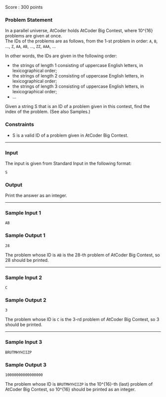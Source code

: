 Score : 300 points

### Problem Statement

In a parallel universe, AtCoder holds AtCoder Big Contest, where 10^{16} problems are given at once.  
The IDs of the problems are as follows, from the 1-st problem in order: `A`, `B`, ..., `Z`, `AA`, `AB`, ..., `ZZ`, `AAA`, ...

In other words, the IDs are given in the following order:

* the strings of length 1 consisting of uppercase English letters, in lexicographical order;
* the strings of length 2 consisting of uppercase English letters, in lexicographical order;
* the strings of length 3 consisting of uppercase English letters, in lexicographical order;
* ...

Given a string S that is an ID of a problem given in this contest, find the index of the problem. (See also Samples.)

### Constraints

* S is a valid ID of a problem given in AtCoder Big Contest.

---

### Input

The input is given from Standard Input in the following format:

```
S
```

### Output

Print the answer as an integer.

---

### Sample Input 1

```
AB
```

### Sample Output 1

```
28
```

The problem whose ID is `AB` is the 28-th problem of AtCoder Big Contest, so 28 should be printed.

---

### Sample Input 2

```
C
```

### Sample Output 2

```
3
```

The problem whose ID is `C` is the 3-rd problem of AtCoder Big Contest, so 3 should be printed.

---

### Sample Input 3

```
BRUTMHYHIIZP
```

### Sample Output 3

```
10000000000000000
```

The problem whose ID is `BRUTMHYHIIZP` is the
10^{16}-th (last) problem of AtCoder Big Contest, so 10^{16} should be printed as an integer.